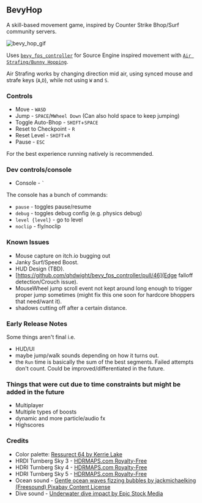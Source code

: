 
## BevyHop

A skill-based movement game, inspired by Counter Strike Bhop/Surf community servers.

![bevy_hop_gif](bevy_hop_gif.gif)

Uses [`bevy_fps_controller`](https://github.com/qhdwight/bevy_fps_controller) for Source Engine inspired movement with [`Air Strafing/Bunny Hopping`](https://adrianb.io/2015/02/14/bunnyhop.html).

Air Strafing works by changing direction mid air, using synced mouse and strafe keys (`A`,`D`), while not using `W` and `S`.


### Controls

- Move - `WASD`
- Jump - `SPACE`/`MWheel Down` (Can also hold space to keep jumping)
- Toggle Auto-Bhop - `SHIFT`+`SPACE`
- Reset to Checkpoint - `R`
- Reset Level - `SHIFT`+`R`
- Pause - `ESC`

For the best experience running natively is recommended.

### Dev controls/console

- Console - ``` ` ```

The console has a bunch of commands:

- `pause` - toggles pause/resume
- `debug` - toggles debug config (e.g. physics debug)
- `level {level}` - go to level
- `noclip` - fly/noclip

### Known Issues

- Mouse capture on itch.io bugging out
- Janky Surf/Speed Boost.
- HUD Design (TBD).
- [https://github.com/qhdwight/bevy_fps_controller/pull/46](Edge falloff detection/Crouch issue).
- MouseWheel jump scroll event not kept around long enough to trigger proper jump sometimes (might fix this one soon for hardcore bhoppers that need/want it).
- shadows cutting off after a certain distance.

### Early Release Notes

Some things aren't final i.e.
 - HUD/UI
 - maybe jump/walk sounds depending on how it turns out.
 - the `Run` time is basically the sum of the best segments. Failed attempts don't count. Could be improved/differentiated in the future.


### Things that were cut due to time constraints but might be added in the future

- Multiplayer
- Multiple types of boosts
- dynamic and more particle/audio fx
- Highscores


### Credits

- Color palette: [Ressurect 64 by Kerrie Lake][1]
- HRDI Turnberg Sky 3 - [HDRMAPS.com Royalty-Free][2]
- HDRI Turnberg Sky 4 - [HDRMAPS.com Royalty-Free][3]
- HDRI Turnberg Sky 5 - [HDRMAPS.com Royalty-Free][4]
- Ocean sound - [Gentle ocean waves fizzing bubbles by jackmichaelking (Freesound) Pixabay Content License][5]
- Dive sound - [Underwater dive impact by Epic Stock Media][6]


[1]: https://lospec.com/palette-list/resurrect-64
[2]:https://hdrmaps.com/turnberg-sky-3/
[3]:https://hdrmaps.com/turnberg-sky-4/
[4]:https://hdrmaps.com/turnberg-sky-5/
[5]:https://pixabay.com/sound-effects/gentle-ocean-waves-fizzing-bubbles-64980/
[6]:https://uppbeat.io/sfx/underwater-dive-impact/8179/24475